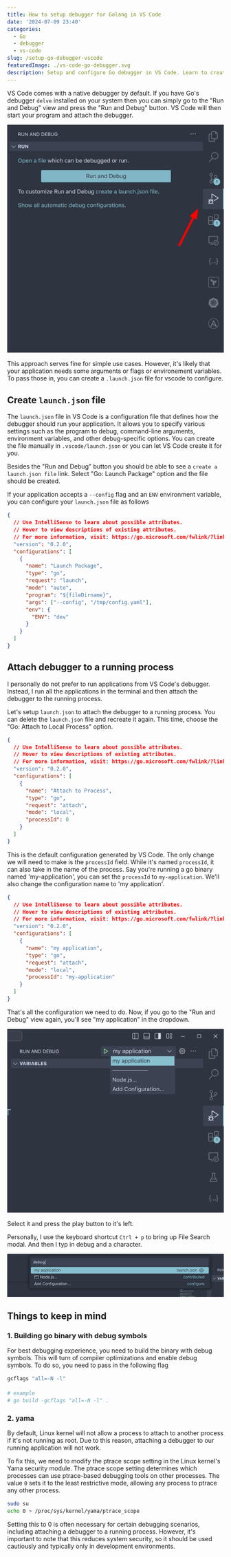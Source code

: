 ```yaml
---
title: How to setup debugger for Golang in VS Code
date: '2024-07-09 23:40'
categories:
  - Go
  - debugger
  - vs-code
slug: /setup-go-debugger-vscode
featuredImage: ./vs-code-go-debugger.svg
description: Setup and configure Go debugger in VS Code. Learn to create launch.json, attach to running processes, and troubleshoot common issues for effective Golang debugging in VS Code.
---
```


VS Code comes with a native debugger by default. If you have Go's debugger `delve` installed on your system
then you can simply go to the "Run and Debug" view and press the "Run and Debug" button. VS Code will then start
your program and attach the debugger.

![](./vscode-run-and-debug.png)

This approach serves fine for simple use cases. However, it's likely that your application needs some arguments or flags or environement variables. To pass those in, you can create a `.launch.json` file for vscode to configure.

## Create `launch.json` file

The `launch.json` file in VS Code is a configuration file that defines how the debugger should run your application. It allows you to specify various settings such as the program to debug, command-line arguments, environment variables, and other debug-specific options. You can create the file manually in `.vscode/launch.json` or you can let VS Code create it for you.

Besides the "Run and Debug" button you should be able to see a `create a launch.json file` link. Select "Go: Launch Package" option and the file should be created.

If your application accepts a `--config` flag and an `ENV` environment variable, you can configure your `launch.json` file as follows

```json
{
  // Use IntelliSense to learn about possible attributes.
  // Hover to view descriptions of existing attributes.
  // For more information, visit: https://go.microsoft.com/fwlink/?linkid=830387
  "version": "0.2.0",
  "configurations": [
    {
      "name": "Launch Package",
      "type": "go",
      "request": "launch",
      "mode": "auto",
      "program": "${fileDirname}",
      "args": ["--config", "/tmp/config.yaml"],
      "env": {
        "ENV": "dev"
      }
    }
  ]
}
```

## Attach debugger to a running process

I personally do not prefer to run applications from VS Code's debugger. Instead, I run all the applications in the terminal and then attach the debugger to the running process.

Let's setup `launch.json` to attach the debugger to a running process. You can delete the `launch.json` file and recreate it again. This time, choose the "Go: Attach to Local Process" option.

```json
{
  // Use IntelliSense to learn about possible attributes.
  // Hover to view descriptions of existing attributes.
  // For more information, visit: https://go.microsoft.com/fwlink/?linkid=830387
  "version": "0.2.0",
  "configurations": [
    {
      "name": "Attach to Process",
      "type": "go",
      "request": "attach",
      "mode": "local",
      "processId": 0
    }
  ]
}
```

This is the default configuration generated by VS Code. The only change we will need to make is the `processId` field. While it's named `processId`, it can also take in the name of the process. Say you're running a go binary named 'my-application', you can set the `processId` to `my-application`. We'll also change the configuration name to 'my application'.

```json
{
  // Use IntelliSense to learn about possible attributes.
  // Hover to view descriptions of existing attributes.
  // For more information, visit: https://go.microsoft.com/fwlink/?linkid=830387
  "version": "0.2.0",
  "configurations": [
    {
      "name": "my application",
      "type": "go",
      "request": "attach",
      "mode": "local",
      "processId": "my-application"
    }
  ]
}
```

That's all the configuration we need to do. Now, if you go to the "Run and Debug" view again, you'll see "my application" in the dropdown.

![](./vscode-attach-to-local-process.png)

Select it and press the play button to it's left.

Personally, I use the keyboard shortcut `Ctrl + p` to bring up File Search modal. And then I typ in debug and a <space> character.

![](./file-search-debug.png)

## Things to keep in mind

### 1. Building go binary with debug symbols

For best debugging experience, you need to build the binary with debug symbols. This will turn of compiler optimizations and enable debug symbols.
To do so, you need to pass in the following flag

```sh
gcflags "all=-N -l"

# example
# go build -gcflags "all=-N -l" .
```

### 2. yama

By default, Linux kernel will not allow a process to attach to another process if it's not running as root. Due to this reason, attaching a debugger to our running application will not work.

To fix this, we need to modify the ptrace scope setting in the Linux kernel's Yama security module.
The ptrace scope setting determines which processes can use ptrace-based debugging tools on other processes. The value `0` sets it to the least restrictive mode, allowing any process to ptrace any other process.

```sh
sudo su
echo 0 > /proc/sys/kernel/yama/ptrace_scope
```

Setting this to 0 is often necessary for certain debugging scenarios, including attaching a debugger to a running process. However, it's important to note that this reduces system security, so it should be used cautiously and typically only in development environments.
